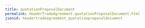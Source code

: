```yaml
---
title: quotationProposalDocument
permalink: HeaderTradeAgreement.quotationProposalDocument.html
jsonid: headertradeagreement_quotationproposaldocument
---
```

